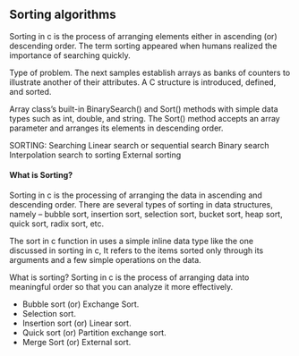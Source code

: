 ## Sorting algorithms


Sorting in c is the process of arranging elements either in ascending (or) descending order. 
The term sorting appeared when humans realized the importance of searching quickly.

Type of problem. The next samples establish arrays as banks of counters to illustrate another of their attributes. 
A C structure is introduced, defined, and sorted.

Array class’s built-in BinarySearch() and Sort() methods with simple data types such as int, double, and string. 
The Sort() method accepts an array parameter and arranges its elements in descending order.

SORTING: Searching Linear search or sequential search Binary search Interpolation search to sorting External sorting


#### What is Sorting?

Sorting in c is the processing of arranging the data in ascending and descending order.
There are several types of sorting in data structures, namely – bubble sort, insertion sort, selection sort, bucket sort, heap sort, quick sort, radix sort, etc.


The sort in c function in uses a simple inline data type like the one discussed in sorting in c, It refers to the items sorted only 
through its arguments and a few simple operations on the data.


What is sorting? Sorting in c is the process of arranging data into meaningful order so that you can analyze it more effectively.



- Bubble sort (or) Exchange Sort.
- Selection sort.
- Insertion sort (or) Linear sort.
- Quick sort (or) Partition exchange sort.
- Merge Sort (or) External sort.
